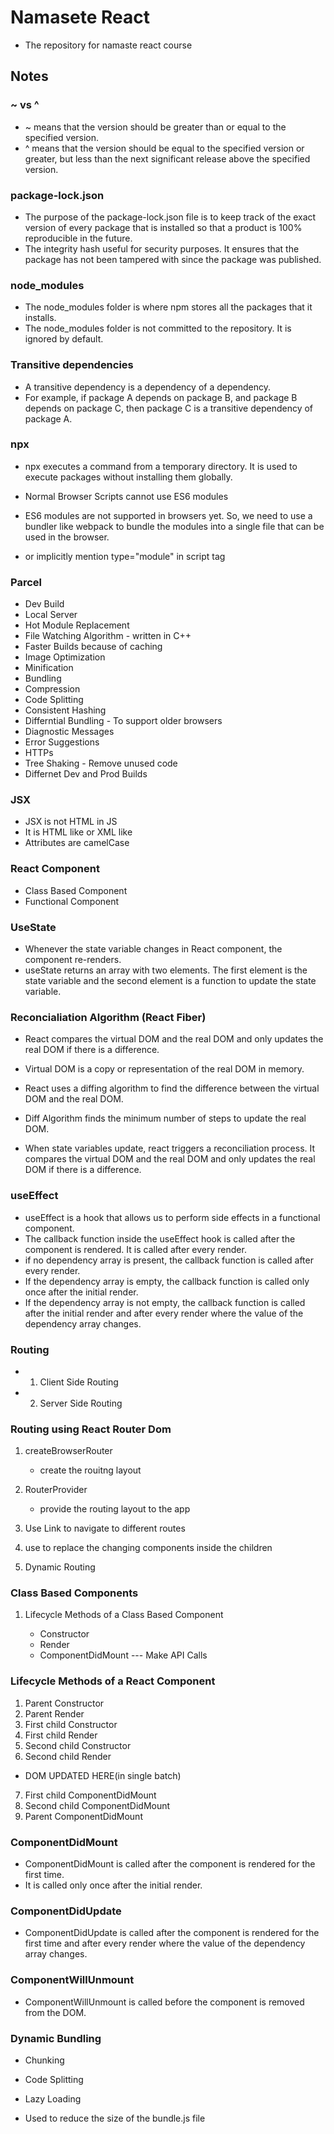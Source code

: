 # Namasete React

- The repository for namaste react course

## Notes

### ~ vs ^

- ~ means that the version should be greater than or equal to the specified version.
- ^ means that the version should be equal to the specified version or greater, but less than the next significant release above the specified version.

### package-lock.json

- The purpose of the package-lock.json file is to keep track of the exact version of every package that is installed so that a product is 100% reproducible in the future.
- The integrity hash useful for security purposes. It ensures that the package has not been tampered with since the package was published.

### node_modules

- The node_modules folder is where npm stores all the packages that it installs.
- The node_modules folder is not committed to the repository. It is ignored by default.

### Transitive dependencies

- A transitive dependency is a dependency of a dependency.
- For example, if package A depends on package B, and package B depends on package C, then package C is a transitive dependency of package A.

### npx

- npx executes a command from a temporary directory. It is used to execute packages without installing them globally.

- Normal Browser Scripts cannot use ES6 modules

- ES6 modules are not supported in browsers yet. So, we need to use a bundler like webpack to bundle the modules into a single file that can be used in the browser.
- or implicitly mention type="module" in script tag

### Parcel

- Dev Build
- Local Server
- Hot Module Replacement
- File Watching Algorithm - written in C++
- Faster Builds because of caching
- Image Optimization
- Minification
- Bundling
- Compression
- Code Splitting
- Consistent Hashing
- Differntial Bundling - To support older browsers
- Diagnostic Messages
- Error Suggestions
- HTTPs
- Tree Shaking - Remove unused code
- Differnet Dev and Prod Builds

### JSX

- JSX is not HTML in JS
- It is HTML like or XML like
- Attributes are camelCase

### React Component

- Class Based Component
- Functional Component

### UseState

- Whenever the state variable changes in React component, the component re-renders.
- useState returns an array with two elements. The first element is the state variable and the second element is a function to update the state variable.

### Reconcialiation Algorithm (React Fiber)

- React compares the virtual DOM and the real DOM and only updates the real DOM if there is a difference.
- Virtual DOM is a copy or representation of the real DOM in memory.
- React uses a diffing algorithm to find the difference between the virtual DOM and the real DOM.
- Diff Algorithm finds the minimum number of steps to update the real DOM.

- When state variables update, react triggers a reconciliation process. It compares the virtual DOM and the real DOM and only updates the real DOM if there is a difference.

### useEffect

- useEffect is a hook that allows us to perform side effects in a functional component.
- The callback function inside the useEffect hook is called after the component is rendered. It is called after every render.
- if no dependency array is present, the callback function is called after every render.
- If the dependency array is empty, the callback function is called only once after the initial render.
- If the dependency array is not empty, the callback function is called after the initial render and after every render where the value of the dependency array changes.

### Routing

- 1. Client Side Routing
- 2. Server Side Routing

### Routing using React Router Dom

1. createBrowserRouter

   - create the rouitng layout

2. RouterProvider

   - provide the routing layout to the app

3. Use Link to navigate to different routes

4. use <Outlet/> to replace the changing components inside the children

5. Dynamic Routing

### Class Based Components

1.  Lifecycle Methods of a Class Based Component

    - Constructor
    - Render
    - ComponentDidMount --- Make API Calls

### Lifecycle Methods of a React Component

1.  Parent Constructor
2.  Parent Render
3.  First child Constructor
4.  First child Render
5.  Second child Constructor
6.  Second child Render

- DOM UPDATED HERE(in single batch)

7.  First child ComponentDidMount
8.  Second child ComponentDidMount
9.  Parent ComponentDidMount

### ComponentDidMount

- ComponentDidMount is called after the component is rendered for the first time.
- It is called only once after the initial render.

### ComponentDidUpdate

- ComponentDidUpdate is called after the component is rendered for the first time and after every render where the value of the dependency array changes.

### ComponentWillUnmount

- ComponentWillUnmount is called before the component is removed from the DOM.

### Dynamic Bundling

- Chunking
- Code Splitting
- Lazy Loading

- Used to reduce the size of the bundle.js file
